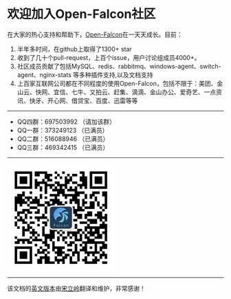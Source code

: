 # 欢迎加入Open-Falcon社区

在大家的热心支持和帮助下，[Open-Falcon](https://github.com/open-falcon/of-release)在一天天成长。目前：

1. 半年多时间，在github上取得了1300+ star
1. 收到了几十个pull-request，上百个issue，用户讨论组成员4000+。
1. 社区成员贡献了包括MySQL、redis、rabbitmq、windows-agent、switch-agent、nginx-stats 等多种插件支持,以及文档支持
1. 上百家互联网公司都在不同程度的使用Open-Falcon，包括不限于：美团、金山云、快网、宜信、七牛、又拍云、赶集、滴滴、金山办公、爱奇艺、一点资讯、快牙、开心网、借贷宝、百度、迅雷等等 

----
- QQ四群：697503992 （请加该群）
- QQ一群：373249123 （已满员）
- QQ二群：516088946 （已满员）
- QQ三群：469342415 （已满员）


----
<img src="image/OpenFalcon_wechat.jpg" width = "250" height = "250" alt="微信公众号" align=center />


----
该文档的[英文版本](http://book.open-falcon.org/en/index.html)由[宋立岭](https://github.com/songliling)翻译和维护，非常感谢！
